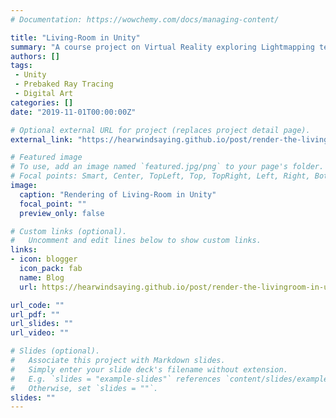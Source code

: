 ```yaml
---
# Documentation: https://wowchemy.com/docs/managing-content/

title: "Living-Room in Unity"
summary: "A course project on Virtual Reality exploring Lightmapping techniques with the  High-Definition Rendering Pipeline in Unity."
authors: []
tags: 
 - Unity
 - Prebaked Ray Tracing
 - Digital Art
categories: []
date: "2019-11-01T00:00:00Z"

# Optional external URL for project (replaces project detail page).
external_link: "https://hearwindsaying.github.io/post/render-the-livingroom-in-unity/"

# Featured image
# To use, add an image named `featured.jpg/png` to your page's folder.
# Focal points: Smart, Center, TopLeft, Top, TopRight, Left, Right, BottomLeft, Bottom, BottomRight.
image:
  caption: "Rendering of Living-Room in Unity"
  focal_point: ""
  preview_only: false

# Custom links (optional).
#   Uncomment and edit lines below to show custom links.
links:
- icon: blogger
  icon_pack: fab
  name: Blog
  url: https://hearwindsaying.github.io/post/render-the-livingroom-in-unity/

url_code: ""
url_pdf: ""
url_slides: ""
url_video: ""

# Slides (optional).
#   Associate this project with Markdown slides.
#   Simply enter your slide deck's filename without extension.
#   E.g. `slides = "example-slides"` references `content/slides/example-slides.md`.
#   Otherwise, set `slides = ""`.
slides: ""
---
```

